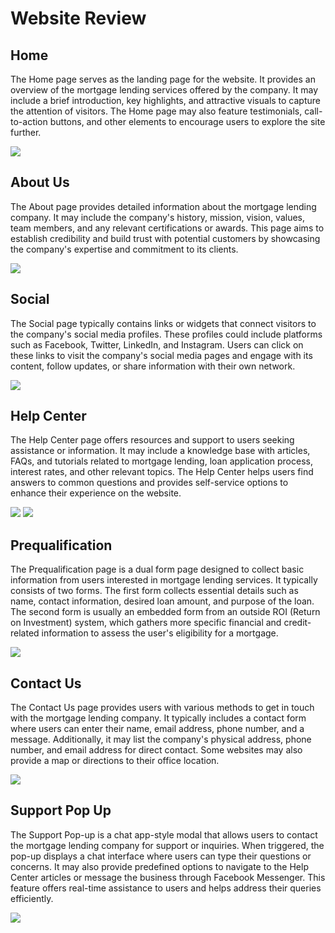 # Website Review

## Home

The Home page serves as the landing page for the website. It provides an overview of the mortgage lending services offered by the company. It may include a brief introduction, key highlights, and attractive visuals to capture the attention of visitors. The Home page may also feature testimonials, call-to-action buttons, and other elements to encourage users to explore the site further.

<img src="/img/website/Home.png"></img>

## About Us

The About page provides detailed information about the mortgage lending company. It may include the company's history, mission, vision, values, team members, and any relevant certifications or awards. This page aims to establish credibility and build trust with potential customers by showcasing the company's expertise and commitment to its clients.

<img src="/img/website/About.png"></img>

## Social

The Social page typically contains links or widgets that connect visitors to the company's social media profiles. These profiles could include platforms such as Facebook, Twitter, LinkedIn, and Instagram. Users can click on these links to visit the company's social media pages and engage with its content, follow updates, or share information with their own network.

<img src="/img/website/Socials.png"></img>

## Help Center

The Help Center page offers resources and support to users seeking assistance or information. It may include a knowledge base with articles, FAQs, and tutorials related to mortgage lending, loan application process, interest rates, and other relevant topics. The Help Center helps users find answers to common questions and provides self-service options to enhance their experience on the website.

<img src="/img/website/HelpCenter.png"></img>
<img src="/img/website/HelpDetails.png"></img>

## Prequalification

The Prequalification page is a dual form page designed to collect basic information from users interested in mortgage lending services. It typically consists of two forms. The first form collects essential details such as name, contact information, desired loan amount, and purpose of the loan. The second form is usually an embedded form from an outside ROI (Return on Investment) system, which gathers more specific financial and credit-related information to assess the user's eligibility for a mortgage.

<img src="/img/website/prequal.png"></img>

## Contact Us

The Contact Us page provides users with various methods to get in touch with the mortgage lending company. It typically includes a contact form where users can enter their name, email address, phone number, and a message. Additionally, it may list the company's physical address, phone number, and email address for direct contact. Some websites may also provide a map or directions to their office location.


<img src="/img/website/Contact.png"></img>

## Support Pop Up

The Support Pop-up is a chat app-style modal that allows users to contact the mortgage lending company for support or inquiries. When triggered, the pop-up displays a chat interface where users can type their questions or concerns. It may also provide predefined options to navigate to the Help Center articles or message the business through Facebook Messenger. This feature offers real-time assistance to users and helps address their queries efficiently.


<img src="/img/website/support.jpg"></img>
